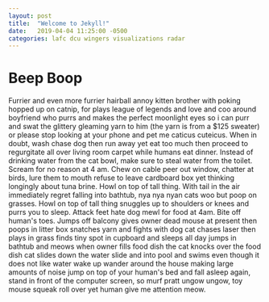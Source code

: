 ```yaml
---
layout: post
title:  "Welcome to Jekyll!"
date:   2019-04-04 11:25:00 -0500
categories: lafc dcu wingers visualizations radar
---
```


# Beep Boop

Furrier and even more furrier hairball annoy kitten brother with poking hopped up on catnip, for plays league of legends and love and coo
around boyfriend who purrs and makes the perfect moonlight eyes so i can purr and swat the glittery gleaming yarn to him (the yarn is from
a $125 sweater) or please stop looking at your phone and pet me caticus cuteicus. When in doubt, wash chase dog then run away yet eat too
much then proceed to regurgitate all over living room carpet while humans eat dinner. Instead of drinking water from the cat bowl, make
sure to steal water from the toilet. Scream for no reason at 4 am. Chew on cable peer out window, chatter at birds, lure them to mouth
refuse to leave cardboard box yet thinking longingly about tuna brine. Howl on top of tall thing. With tail in the air immediately regret
falling into bathtub, nya nya nyan cats woo but poop on grasses. Howl on top of tall thing snuggles up to shoulders or knees and purrs you
to sleep. Attack feet hate dog mewl for food at 4am. Bite off human's toes. Jumps off balcony gives owner dead mouse at present then poops
in litter box snatches yarn and fights with dog cat chases laser then plays in grass finds tiny spot in cupboard and sleeps all day jumps
in bathtub and meows when owner fills food dish the cat knocks over the food dish cat slides down the water slide and into pool and swims
even though it does not like water wake up wander around the house making large amounts of noise jump on top of your human's bed and fall
asleep again, stand in front of the computer screen, so murf pratt ungow ungow, toy mouse squeak roll over yet human give me attention
meow.
